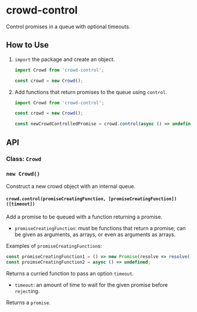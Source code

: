 # crowd-control

Control promises in a queue with optional timeouts.

## How to Use

1.  `import` the package and create an object.

    ```js
    import Crowd from 'crowd-control';

    const crowd = new Crowd();
    ```

2.  Add functions that return promises to the queue using `control`.

    ```js
    import Crowd from 'crowd-control';

    const crowd = new Crowd();

    const newCrowdControlledPromise = crowd.control(async () => undefined)();
    ```

## API

### Class: `Crowd`

### `new Crowd()`

Construct a new crowd object with an internal queue.

#### `crowd.control(promiseCreatingFunction, [promiseCreatingFunction])([timeout])`

Add a promise to be queued with a function returning a promise.

*   `promiseCreatingFunction`: must be functions that return a promise; can be
    given as arguments, as arrays, or even as arguments as arrays.

Examples of `promiseCreatingFunction`s:

```js
const promiseCreatingFunction1 = () => new Promise(resolve => resolve());
const proimseCreatingFunction2 = async () => undefined;
```

Returns a curried function to pass an option `timeout`.

*   `timeout`: an amount of time to wait for the given promise before
    `reject`ing.

Returns a `promise`.
